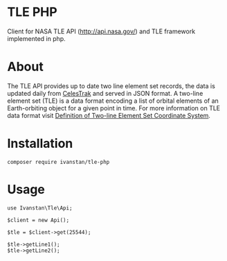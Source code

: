 # TLE PHP

Client for NASA TLE API (http://api.nasa.gov/) and TLE framework implemented in php.

# About

The TLE API provides up to date two line element set records, the data is updated daily from [CelesTrak](https://celestrak.com/) and served in JSON format. A two-line element set (TLE) is a data format encoding a list of orbital elements of an Earth-orbiting object for a given point in time. For more information on TLE data format visit [Definition of Two-line Element Set Coordinate System](https://spaceflight.nasa.gov/realdata/sightings/SSapplications/Post/JavaSSOP/SSOP_Help/tle_def.html).

# Installation

```
composer require ivanstan/tle-php
```

# Usage
```
use Ivanstan\Tle\Api;

$client = new Api();

$tle = $client->get(25544);

$tle->getLine1();
$tle->getLine2();
```
